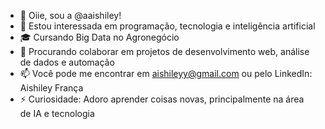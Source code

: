 - 👋 Oiie, sou a @aaishiley!
- 👀 Estou interessada em programação, tecnologia e inteligência artificial
- 🎓 Cursando Big Data no Agronegócio
- 💞 Procurando colaborar em projetos de desenvolvimento web, análise de dados e automação
- 📫 Você pode me encontrar em aishileyy@gmail.com ou pelo LinkedIn: Aishiley França
- ⚡ Curiosidade: Adoro aprender coisas novas, principalmente na área de IA e tecnologia
